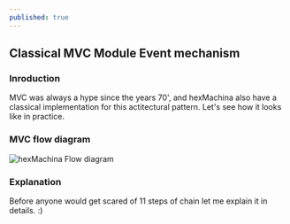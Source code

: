 ```yaml
---
published: true
---
```

## Classical MVC Module Event mechanism


### Inroduction
MVC was always a hype since the years 70', and hexMachina also have a classical implementation for this actitectural pattern. Let's see how it looks like in practice.

### MVC flow diagram
![hexMachina Flow diagram]({{site.baseurl}}/_posts/hexMachina_Module_Flow_Diagram.png)

### Explanation
Before anyone would get scared of 11 steps of chain let me explain it in details. :)
